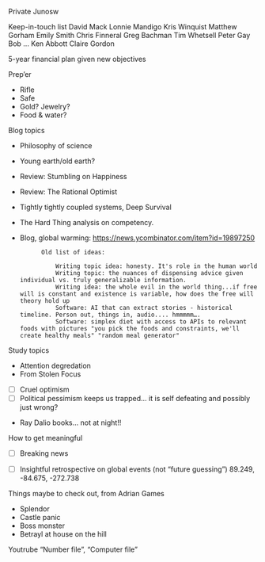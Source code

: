 
Private Junosw

Keep-in-touch list
David Mack
Lonnie Mandigo
Kris Winquist
Matthew Gorham
Emily Smith
Chris Finneral
Greg Bachman
Tim Whetsell
Peter Gay
Bob ...
Ken Abbott
Claire Gordon


5-year financial plan given new objectives

Prep’er
- Rifle
- Safe
- Gold? Jewelry?
- Food & water?

Blog topics
- Philosophy of science
- Young earth/old earth?
- Review: Stumbling on Happiness
- Review: The Rational Optimist
- Tightly tightly coupled systems, Deep Survival
- The Hard Thing analysis on competency.
- Blog, global warming: https://news.ycombinator.com/item?id=19897250


            Old list of ideas:

                Writing topic idea: honesty. It's role in the human world
                Writing topic: the nuances of dispensing advice given individual vs. truly generalizable information.
                Writing idea: the whole evil in the world thing...if free will is constant and existence is variable, how does the free will theory hold up
                Software: AI that can extract stories - historical timeline. Person out, things in, audio.... hmmmmm….
                Software: simplex diet with access to APIs to relevant foods with pictures "you pick the foods and constraints, we'll create healthy meals" "random meal generator"


Study topics
- Attention degredation
- From Stolen Focus
- [ ] Cruel optimism
- [ ] Political pessimism keeps us trapped… it is self defeating and possibly just wrong?
- Ray Dalio books… not at night!!

How to get meaningful
- [ ] Breaking news
- [ ] Insightful retrospective on global events (not “future guessing”)
89.249, -84.675, -272.738



Things maybe to check out, from Adrian
	Games
* 	Splendor
* 	Castle panic
* 	Boss monster
* 	Betrayl at house on the hill


Youtrube “Number file”, “Computer file”
